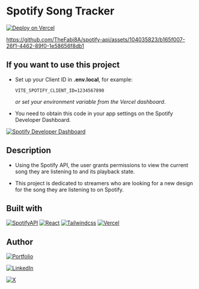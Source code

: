 # Spotify Song Tracker

[![Deploy on Vercel](https://img.shields.io/badge/spotify_song_tracker-fff?style=for-the-badge&logo=vercel&logoColor=white&labelColor=000)](https://spotify-api-tracker.vercel.app/)

https://github.com/TheFabi8A/spotify-api/assets/104035823/b165f007-26f1-4462-89f0-1e58656f8db1

## If you want to use this project

- Set up your Client ID in **.env.local**, for example:

    ```.env.local
    VITE_SPOTIFY_CLIENT_ID=1234567890
    ```

    *or set your environment variable from the Vercel dashboard*.

- You need to obtain this code in your app settings on the Spotify Developer Dashboard.

[![Spotify Developer Dashboard](https://img.shields.io/badge/spotify_developer_dashboard-1DB954?style=for-the-badge&logo=spotify&logoColor=1DB954&labelColor=fff)](https://developer.spotify.com/dashboard)

## Description

- Using the Spotify API, the user grants permissions to view the current song they are listening to and its playback state.

- This project is dedicated to streamers who are looking for a new design for the song they are listening to on Spotify.

## Built with

[![SpotifyAPI](https://img.shields.io/badge/spotify_API-1DB954?style=for-the-badge&logo=spotify&logoColor=1DB954&labelColor=fff)](https://developer.spotify.com/documentation/web-api/tutorials/getting-started)
[![React](https://img.shields.io/badge/react-61DAFB?style=for-the-badge&logo=react&logoColor=61DAFB&labelColor=fff)](https://react.dev/)
[![Tailwindcss](https://img.shields.io/badge/tailwindcss-06B6D4?style=for-the-badge&logo=tailwindcss&logoColor=06B6D4&labelColor=white)](https://tailwindcss.com/)
[![Vercel](https://img.shields.io/badge/vercel-000?style=for-the-badge&logo=vercel&logoColor=black&labelColor=fff)](https://vercel.com/)

## Author

[![Portfolio](https://img.shields.io/badge/thefabi8a.dev-fff?style=for-the-badge&logo=dev.to&logoColor=black&labelColor=white)](https://thefabi8a.dev)

[![LinkedIn](https://img.shields.io/badge/fabian_ochoa-0077B5?style=for-the-badge&logo=linkedin&logoColor=0077B5&labelColor=white)](https://www.linkedin.com/in/fabian-ochoa)

[![X](https://img.shields.io/badge/TheFabi8A-white?style=for-the-badge&logo=X&logoColor=black&labelColor=white)](https://twitter.com/TheFabi8ADev)
